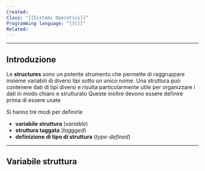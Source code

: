 ```yaml
---
Created: 
Class: "[[Sistemi Operativi]]"
Programming language: "[[C]]"
Related:
---
```

---
## Introduzione
Le **structures** sono un potente strumento che permette di raggruppare insieme variabili di diversi tipi sotto un unico nome. Una struttura può contenere dati di tipi diversi e risulta particolarmente utile per organizzare i dati in modo chiaro e strutturato
Queste inoltre devono essere definire prima di essere usate

Si hanno tre modi per definirle
- **variabile struttura** (*variable*)
- **struttura taggata** (*taggged*)
- **definizione di tipo di struttura** (*type-defined*)

---
## Variabile struttura

